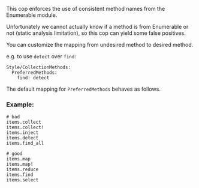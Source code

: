 This cop enforces the use of consistent method names
from the Enumerable module.

Unfortunately we cannot actually know if a method is from
Enumerable or not (static analysis limitation), so this cop
can yield some false positives.

You can customize the mapping from undesired method to desired method.

e.g. to use `detect` over `find`:

    Style/CollectionMethods:
      PreferredMethods:
        find: detect

The default mapping for `PreferredMethods` behaves as follows.

### Example:
    # bad
    items.collect
    items.collect!
    items.inject
    items.detect
    items.find_all

    # good
    items.map
    items.map!
    items.reduce
    items.find
    items.select
